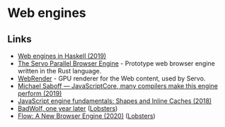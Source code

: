 # Web engines

## Links

* [Web engines in Haskell \(2019\)](https://chrisdone.com/posts/web-engines/)
* [The Servo Parallel Browser Engine](https://github.com/servo/servo) - Prototype web browser engine written in the Rust language.
* [WebRender](https://github.com/servo/webrender) - GPU renderer for the Web content, used by Servo.
* [Michael Saboff — JavaScriptCore, many compilers make this engine perform \(2019\)](https://www.youtube.com/watch?v=mtVBAcy7AKA)
* [JavaScript engine fundamentals: Shapes and Inline Caches \(2018\)](https://mathiasbynens.be/notes/shapes-ics)
* [BadWolf, one year later](https://hacktivis.me/articles/BadWolf%2C%20one%20year%20later) \([Lobsters](https://lobste.rs/s/zmbb4c/badwolf_one_year_later)\)
* [Flow: A New Browser Engine \(2020\)](https://thereshouldbenored.com/posts/flow-new-engine/) \([Lobsters](https://lobste.rs/s/siuggy/flow_new_browser_engine)\)

